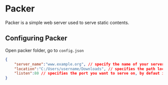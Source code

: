 # Packer
Packer is a simple web server used to serve static contents. 

## Configuring Packer
Open packer folder, go to `config.json`
```json
{
    "server_name":"www.example.org", // specify the name of your server
    "location":"C:/Users/username/Downloads", // specifies the path location of the static content you want to serve, eg "/template/web" or "C:/web"
    "listen":80 // specifies the port you want to serve on, by defaut is port 80
}
```